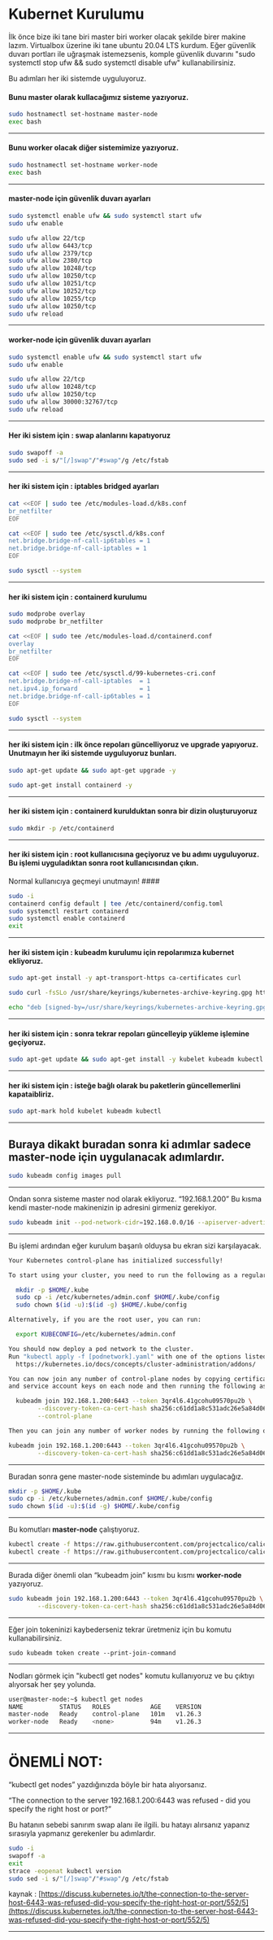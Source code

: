 # Kubernet Kurulumu

İlk önce bize iki tane biri master biri worker olacak şekilde birer makine lazım. Virtualbox üzerine iki tane ubuntu 20.04 LTS kurdum. 
Eğer  güvenlik duvarı portları ile uğraşmak istemezsenis, komple güvenlik duvarını "sudo systemctl stop ufw && sudo systemctl disable ufw" kullanabilirsiniz.

Bu adımları her iki sistemde uyguluyoruz.

#### Bunu master olarak kullacağımız sisteme yazıyoruz. ####

```bash
sudo hostnamectl set-hostname master-node
exec bash
```
---
#### Bunu worker olacak diğer sistemimize yazıyoruz. ####

```bash
sudo hostnamectl set-hostname worker-node
exec bash
```
---
#### **master-node** için güvenlik duvarı ayarları ####

```bash
sudo systemctl enable ufw && sudo systemctl start ufw
sudo ufw enable

sudo ufw allow 22/tcp
sudo ufw allow 6443/tcp
sudo ufw allow 2379/tcp
sudo ufw allow 2380/tcp
sudo ufw allow 10248/tcp
sudo ufw allow 10250/tcp
sudo ufw allow 10251/tcp
sudo ufw allow 10252/tcp
sudo ufw allow 10255/tcp
sudo ufw allow 10250/tcp
sudo ufw reload
```
---

#### **worker-node** için güvenlik duvarı ayarları ####

```bash
sudo systemctl enable ufw && sudo systemctl start ufw
sudo ufw enable

sudo ufw allow 22/tcp
sudo ufw allow 10248/tcp
sudo ufw allow 10250/tcp
sudo ufw allow 30000:32767/tcp
sudo ufw reload
```
---

#### Her iki sistem için : swap alanlarını kapatıyoruz ####
```bash
sudo swapoff -a
sudo sed -i s/"[/]swap"/"#swap"/g /etc/fstab
```
---
#### her iki sistem için : iptables bridged ayarları ####
```bash
cat <<EOF | sudo tee /etc/modules-load.d/k8s.conf
br_netfilter
EOF
```
```bash
cat <<EOF | sudo tee /etc/sysctl.d/k8s.conf
net.bridge.bridge-nf-call-ip6tables = 1
net.bridge.bridge-nf-call-iptables = 1
EOF
```
```bash
sudo sysctl --system
```

---
#### her iki sistem için : containerd kurulumu ####

```bash
sudo modprobe overlay
sudo modprobe br_netfilter
```
```bash
cat <<EOF | sudo tee /etc/modules-load.d/containerd.conf
overlay
br_netfilter
EOF
```
```bash
cat <<EOF | sudo tee /etc/sysctl.d/99-kubernetes-cri.conf
net.bridge.bridge-nf-call-iptables  = 1
net.ipv4.ip_forward                 = 1
net.bridge.bridge-nf-call-ip6tables = 1
EOF
```
```bash
sudo sysctl --system
```

---
#### her iki sistem için : ilk önce repoları güncelliyoruz ve upgrade yapıyoruz. Unutmayın her iki sistemde uyguluyoruz bunları. ####

```bash
sudo apt-get update && sudo apt-get upgrade -y
```

```bash
sudo apt-get install containerd -y
```

---
#### her iki sistem için : containerd kurulduktan sonra bir dizin oluşturuyoruz ####

```bash
sudo mkdir -p /etc/containerd
```

---
#### her iki sistem için : root kullanıcısına geçiyoruz ve bu adımı uyguluyoruz. Bu işlemi uyguladıktan sonra root kullanıcısından çıkın. 
Normal kullanıcıya geçmeyi unutmayın! ####

```bash
sudo -i
containerd config default | tee /etc/containerd/config.toml
sudo systemctl restart containerd
sudo systemctl enable containerd
exit
```

---
#### her iki sistem için : kubeadm kurulumu için repolarımıza kubernet ekliyoruz. ####

```bash
sudo apt-get install -y apt-transport-https ca-certificates curl
```
```bash
sudo curl -fsSLo /usr/share/keyrings/kubernetes-archive-keyring.gpg https://packages.cloud.google.com/apt/doc/apt-key.gpg
```
```bash
echo "deb [signed-by=/usr/share/keyrings/kubernetes-archive-keyring.gpg] https://apt.kubernetes.io/ kubernetes-xenial main" | sudo tee /etc/apt/sources.list.d/kubernetes.list
```

---
#### her iki sistem için : sonra tekrar repoları güncelleyip yükleme işlemine geçiyoruz. ####

```bash
sudo apt-get update && sudo apt-get install -y kubelet kubeadm kubectl
```

---
#### her iki sistem için : isteğe bağlı olarak bu paketlerin güncellemerlini kapataibliriz. ####

```bash
sudo apt-mark hold kubelet kubeadm kubectl
```
---

## Buraya dikakt buradan sonra ki adımlar sadece master-node için uygulanacak adımlardır. ##
```bash
sudo kubeadm config images pull
```

---
Ondan sonra sisteme master nod olarak ekliyoruz. “192.168.1.200” Bu kısma kendi master-node makinenizin ip adresini girmeniz gerekiyor.
```bash
sudo kubeadm init --pod-network-cidr=192.168.0.0/16 --apiserver-advertise-address=192.168.1.200 --control-plane-endpoint=192.168.1.200
```

---
Bu işlemi ardından eğer kurulum başarılı olduysa bu ekran sizi karşılayacak. 
```bash
Your Kubernetes control-plane has initialized successfully!

To start using your cluster, you need to run the following as a regular user:

  mkdir -p $HOME/.kube
  sudo cp -i /etc/kubernetes/admin.conf $HOME/.kube/config
  sudo chown $(id -u):$(id -g) $HOME/.kube/config

Alternatively, if you are the root user, you can run:

  export KUBECONFIG=/etc/kubernetes/admin.conf

You should now deploy a pod network to the cluster.
Run "kubectl apply -f [podnetwork].yaml" with one of the options listed at:
  https://kubernetes.io/docs/concepts/cluster-administration/addons/

You can now join any number of control-plane nodes by copying certificate authorities
and service account keys on each node and then running the following as root:

  kubeadm join 192.168.1.200:6443 --token 3qr4l6.41gcohu09570pu2b \
        --discovery-token-ca-cert-hash sha256:c61dd1a8c531adc26e5a84d066cc02a320ce9f90069ba4d502428abe07acc43a \
        --control-plane

Then you can join any number of worker nodes by running the following on each as root:

kubeadm join 192.168.1.200:6443 --token 3qr4l6.41gcohu09570pu2b \
        --discovery-token-ca-cert-hash sha256:c61dd1a8c531adc26e5a84d066cc02a320ce9f90069ba4d502428abe07acc43a
```

---
Buradan sonra gene master-node sisteminde bu adımları uygulacağız.
```bash
mkdir -p $HOME/.kube
sudo cp -i /etc/kubernetes/admin.conf $HOME/.kube/config
sudo chown $(id -u):$(id -g) $HOME/.kube/config
```

---
Bu komutları **master-node** çalıştıyoruz.
```bash
kubectl create -f https://raw.githubusercontent.com/projectcalico/calico/v3.25.0/manifests/tigera-operator.yaml
kubectl create -f https://raw.githubusercontent.com/projectcalico/calico/v3.25.0/manifests/custom-resources.yaml
```

---
Burada diğer önemli olan “kubeadm join” kısmı bu kısmı **worker-node** yazıyoruz.
```bash
sudo kubeadm join 192.168.1.200:6443 --token 3qr4l6.41gcohu09570pu2b \
        --discovery-token-ca-cert-hash sha256:c61dd1a8c531adc26e5a84d066cc02a320ce9f90069ba4d502428abe07acc43a
```

---
Eğer join tokeninizi kaybederseniz tekrar üretmeniz için bu komutu kullanabilirsiniz.
```
sudo kubeadm token create --print-join-command
```

---
Nodları görmek için "kubectl get nodes" komutu kullanıyoruz ve bu çıktıyı alıyorsak her şey yolunda.

```bash
user@master-node:~$ kubectl get nodes
NAME          STATUS   ROLES           AGE    VERSION
master-node   Ready    control-plane   101m   v1.26.3
worker-node   Ready    <none>          94m    v1.26.3
```

---
# **ÖNEMLİ NOT:** #

“kubectl get nodes” yazdığınızda böyle bir hata alıyorsanız.

“The connection to the server 192.168.1.200:6443 was refused - did you specify the right host or port?”

Bu hatanın sebebi sanırım swap alanı ile ilgili. bu hatayı alırsanız yapanız sırasıyla yapmanız gerekenler bu adımlardır.

```bash
sudo -i
swapoff -a
exit
strace -eopenat kubectl version
sudo sed -i s/"[/]swap"/"#swap"/g /etc/fstab
```
kaynak : [https://discuss.kubernetes.io/t/the-connection-to-the-server-host-6443-was-refused-did-you-specify-the-right-host-or-port/552/5](https://discuss.kubernetes.io/t/the-connection-to-the-server-host-6443-was-refused-did-you-specify-the-right-host-or-port/552/5)

---
